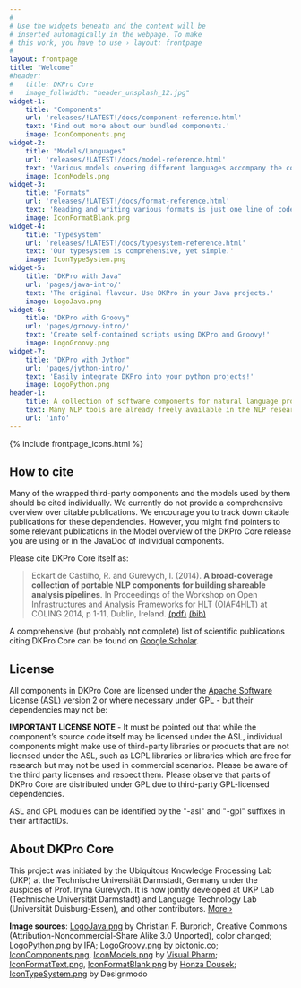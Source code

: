```yaml
---
#
# Use the widgets beneath and the content will be
# inserted automagically in the webpage. To make
# this work, you have to use › layout: frontpage
#
layout: frontpage
title: "Welcome"
#header:
#	title: DKPro Core
#   image_fullwidth: "header_unsplash_12.jpg"
widget-1:
    title: "Components"
    url: 'releases/!LATEST!/docs/component-reference.html'
    text: 'Find out more about our bundled components.'
    image: IconComponents.png
widget-2:
    title: "Models/Languages"
    url: 'releases/!LATEST!/docs/model-reference.html'
    text: 'Various models covering different languages accompany the components.'
    image: IconModels.png
widget-3:
    title: "Formats"
    url: 'releases/!LATEST!/docs/format-reference.html'
    text: 'Reading and writing various formats is just one line of code away.'
    image: IconFormatBlank.png
widget-4:
    title: "Typesystem"
    url: 'releases/!LATEST!/docs/typesystem-reference.html'
    text: 'Our typesystem is comprehensive, yet simple.'
    image: IconTypeSystem.png
widget-5:
    title: "DKPro with Java"
    url: 'pages/java-intro/'
    text: 'The original flavour. Use DKPro in your Java projects.'
    image: LogoJava.png
widget-6:
    title: "DKPro with Groovy"
    url: 'pages/groovy-intro/'
    text: 'Create self-contained scripts using DKPro and Groovy!'
    image: LogoGroovy.png
widget-7:
    title: "DKPro with Jython"
    url: 'pages/jython-intro/'
    text: 'Easily integrate DKPro into your python projects!'
    image: LogoPython.png
header-1:
    title: A collection of software components for natural language processing (NLP) based on the Apache UIMA framework.
    text: Many NLP tools are already freely available in the NLP research community. DKPro Core provides Apache UIMA components wrapping these tools (and some original tools) so they can be used interchangeably in UIMA processing pipelines. DKPro Core builds heavily on uimaFIT which allows for rapid and easy development of NLP processing pipelines, for wrapping existing tools and for creating original UIMA components.
    url: 'info'
---
```



{% include frontpage_icons.html %}

How to cite
-----------

Many of the wrapped third-party components and the models used by them should be cited individually. We currently do not provide a comprehensive overview over citable publications. We encourage you to track down citable publications for these dependencies. However, you might find pointers to some relevant publications in the Model overview of the DKPro Core release you are using or in the JavaDoc of individual components.

Please cite DKPro Core itself as:

> Eckart de Castilho, R. and Gurevych, I. (2014). **A broad-coverage collection of portable NLP components for building shareable analysis pipelines**. In Proceedings of the Workshop on Open Infrastructures and Analysis Frameworks for HLT (OIAF4HLT) at COLING 2014, p 1-11, Dublin, Ireland.
[(pdf)][COLING_2014_pdf] [(bib)][COLING_2014_bib]

A comprehensive (but probably not complete) list of scientific publications citing DKPro Core can be found on [Google Scholar](http://scholar.google.de/scholar?q=%22DKPro+Core%22).

License
-------

All components in DKPro Core are licensed under the [Apache Software License (ASL) version 2][3] or where necessary under [GPL][GPL] - but their dependencies may not be:

**IMPORTANT LICENSE NOTE** - It must be pointed out that while the component’s source code itself may be licensed under the ASL, individual components might make use of third-party libraries or products that are not licensed under the ASL, such as LGPL libraries or libraries which are free for research but may not be used in commercial scenarios. Please be aware of the third party licenses and respect them. Please observe that parts of DKPro Core are distributed under GPL due to third-party GPL-licensed dependencies.

ASL and GPL modules can be identified by the "-asl" and "-gpl" suffixes in their artifactIDs.

About DKPro Core
----------------

This project was initiated by the Ubiquitous Knowledge Processing Lab (UKP) at the Technische Universität Darmstadt, Germany under the auspices of Prof. Iryna Gurevych. It is now jointly developed at UKP Lab (Technische Universität Darmstadt) and Language Technology Lab (Universität Duisburg-Essen), and other contributors. [More ›](/info)


<span class="footnotes">**Image sources**: [LogoJava.png][4] by Christian F. Burprich, Creative Commons (Attribution-Noncommercial-Share Alike 3.0 Unported), color changed; [LogoPython.png][5] by IFA; [LogoGroovy.png][6] by pictonic.co; [IconComponents.png][7], [IconModels.png][8] by [Visual Pharm][9]; [IconFormatText.png][10], [IconFormatBlank.png][11] by [Honza Dousek][12]; [IconTypeSystem.png][13] by Designmodo</span>

[3]: http://www.apache.org/licenses/LICENSE-2.0
[4]: https://www.iconfinder.com/icons/16890/java_icon#size=128
[5]: https://www.iconfinder.com/icons/282803/logo_python_icon#size=128
[6]: http://findicons.com/icon/576242/pl_groovy_02?id=576242
[7]: https://www.iconfinder.com/icons/175334/services_icon#size=128
[8]: https://www.iconfinder.com/icons/174880/database_icon#size=128
[9]: http://icons8.com/
[10]: https://www.iconfinder.com/icons/199323/extension_file_format_txt_icon#size=128
[11]: https://www.iconfinder.com/icons/199231/blank_extension_file_format_icon#size=128
[12]: https://www.iconfinder.com/iconsets/lexter-flat-colorfull-file-formats
[13]: https://www.iconfinder.com/icons/115791/tag_icon#size=128
[14]: http://uima.apache.org
[15]: http://uima.apache.org/uimafit
[COLING_2014_pdf]: https://www.aclweb.org/anthology/W/W14/W14-5201.pdf
[COLING_2014_bib]: https://www.aclweb.org/anthology/W/W14/W14-5201.bib
[GPL]: http://www.gnu.org/licenses/


